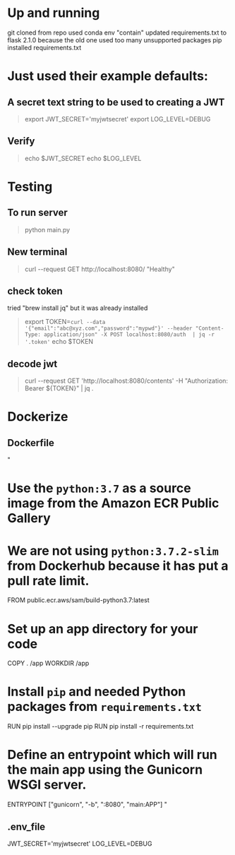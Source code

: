 # Up and running

git cloned from repo
used conda env "contain"
updated requirements.txt to flask 2.1.0 because the old one used too many unsupported packages
pip installed requirements.txt

# Just used their example defaults:

 ## A secret text string to be used to creating a JWT
 > export JWT_SECRET='myjwtsecret'
 > export LOG_LEVEL=DEBUG
 ## Verify
 > echo $JWT_SECRET
 > echo $LOG_LEVEL


 # Testing

## To run server
> python main.py
## New terminal
> curl --request GET http://localhost:8080/
"Healthy"

## check token
tried "brew install jq" but it was already installed
> export TOKEN=`curl --data '{"email":"abc@xyz.com","password":"mypwd"}' --header "Content-Type: application/json" -X POST localhost:8080/auth  | jq -r '.token'`
> echo $TOKEN

## decode jwt
> curl --request GET 'http://localhost:8080/contents' -H "Authorization: Bearer ${TOKEN}" | jq .

# Dockerize

## Dockerfile

"
# Use the `python:3.7` as a source image from the Amazon ECR Public Gallery
# We are not using `python:3.7.2-slim` from Dockerhub because it has put a  pull rate limit. 
FROM public.ecr.aws/sam/build-python3.7:latest
# Set up an app directory for your code
COPY . /app
WORKDIR /app
# Install `pip` and needed Python packages from `requirements.txt`
RUN pip install --upgrade pip
RUN pip install -r requirements.txt
# Define an entrypoint which will run the main app using the Gunicorn WSGI server.
ENTRYPOINT ["gunicorn", "-b", ":8080", "main:APP"]
"

## .env_file
JWT_SECRET='myjwtsecret'
LOG_LEVEL=DEBUG